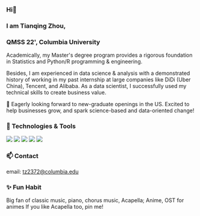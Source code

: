 ### Hi👋
### I am Tianqing Zhou, 
### QMSS 22', Columbia University

Academically, my Master's degree program provides a rigorous foundation in Statistics and Python/R programming & engineering. 

Besides, I am experienced in data science & analysis with a demonstrated history of working in my past internship at large companies like DiDi (Uber China), Tencent, and Alibaba. As a data scientist, I successfully used my technical skills to create business value.

👯 Eagerly looking forward to new-graduate openings in the US. Excited to help businesses grow, and spark science-based and data-oriented change!

### 🌱 Technologies & Tools
![](https://img.shields.io/badge/<Code>-<Python>-informational?style=flat&logo=<LOGO_NAME>&logoColor=white&color=2bbc8a)
![](https://img.shields.io/badge/<Code>-<R>-informational?style=flat&logo=<LOGO_NAME>&logoColor=white&color=2bbc8a)
![](https://img.shields.io/badge/<BigData>-<PySpark\&~Scala\&~SQL>-informational?style=flat&logo=<LOGO_NAME>&logoColor=white&color=2bbc8a)
![](https://img.shields.io/badge/<Tool>-<QGIS\&~GeoDa>-informational?style=flat&logo=<LOGO_NAME>&logoColor=white&color=2bbc8a)
![](https://img.shields.io/badge/<Tool>-<Excel>-informational?style=flat&logo=<LOGO_NAME>&logoColor=white&color=2bbc8a)


### 📫 Contact
email: tz2372@columbia.edu

### ✨ Fun Habit
Big fan of classic music, piano, chorus music, Acapella; Anime, OST for animes
If you like Acapella too, pin me!

<!--
**tianqingztq/tianqingztq** is a ✨ _special_ ✨ repository because its `README.md` (this file) appears on your GitHub profile.

Here are some ideas to get you started:

- 🔭 I’m currently working on ...
- 🌱 I’m currently learning ...
- 👯 I’m looking to collaborate on ...
- 🤔 I’m looking for help with ...
- 💬 Ask me about ...
- 📫 How to reach me: ...
- 😄 Pronouns: ...
- ⚡ Fun fact: ...
-->
